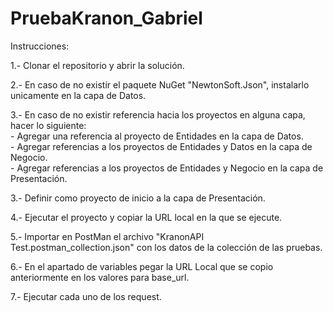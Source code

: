 # PruebaKranon_Gabriel
Instrucciones:

1.- Clonar el repositorio y abrir la solución.

2.- En caso de no existir el paquete NuGet "NewtonSoft.Json", instalarlo unicamente en la capa de Datos.

3.- En caso de no existir referencia hacia los proyectos en alguna capa, hacer lo siguiente:        
     - Agregar una referencia al proyecto de Entidades en la capa de Datos.        
     - Agregar referencias a los proyectos de Entidades y Datos en la capa de Negocio.        
     - Agregar referencias a los proyectos de Entidades y Negocio en la capa de Presentación.        
     
3.- Definir como proyecto de inicio a la capa de Presentación.

4.- Ejecutar el proyecto y copiar la URL local en la que se ejecute.

5.- Importar en PostMan el archivo "KranonAPI Test.postman_collection.json" con los datos de la colección de las pruebas.

6.- En el apartado de variables pegar la URL Local que se copio anteriormente en los valores para base_url.

7.- Ejecutar cada uno de los request.
